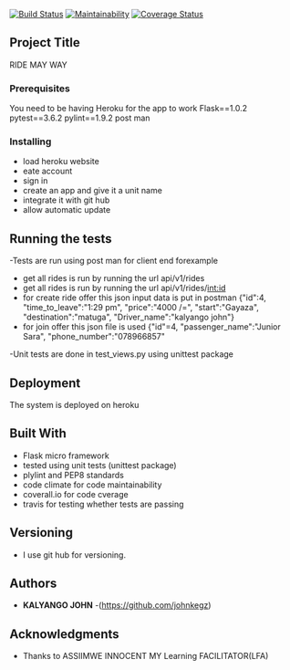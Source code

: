
[![Build Status](https://travis-ci.org/johnkegz/ride.svg?branch=api)](https://travis-ci.org/johnkegz/ride)
[![Maintainability](https://api.codeclimate.com/v1/badges/72aafefdd6ecdfc4e366/maintainability)](https://codeclimate.com/github/johnkegz/ride/maintainability)
[![Coverage Status](https://coveralls.io/repos/github/johnkegz/ride/badge.svg)](https://coveralls.io/github/johnkegz/ride)
## Project Title

RIDE MAY WAY

### Prerequisites

You need to be having Heroku for the app to work
Flask==1.0.2
pytest==3.6.2
pylint==1.9.2
post man

### Installing

 * load heroku website
 * eate account
 * sign in
 * create an app and give it a unit name
 * integrate it with git hub
 * allow automatic update

## Running the tests

-Tests are run using post man for client end forexample
 * get all rides is run by running the url
 api/v1/rides
 * get all rides is run by running the url
 api/v1/rides/<int:id>
 * for create ride offer this json input data is put in postman
 {"id":4, "time_to_leave":"1:29 pm", "price":"4000 /=", "start":"Gayaza", "destination":"matuga", "Driver_name":"kalyango john"}
 * for join offer this json file is used
 {"id"=4, "passenger_name":"Junior Sara", "phone_number":"078966857"
 
-Unit tests are done in test_views.py using unittest package


## Deployment

The system is deployed on heroku

## Built With

* Flask micro framework 
* tested using unit tests (unittest package)
* plylint and PEP8 standards
* code climate for code maintainability 
* coverall.io for code cverage
* travis for testing whether tests are passing

## Versioning

 * I use git hub for versioning.

## Authors

* **KALYANGO JOHN** -(https://github.com/johnkegz)

## Acknowledgments

* Thanks to ASSIIMWE INNOCENT MY Learning FACILITATOR(LFA)


